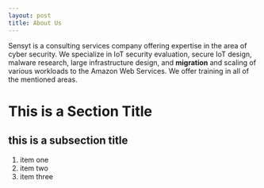 ```yaml
---
layout: post
title: About Us
---
```


Sensyt is a consulting services company offering expertise in the area of cyber security. We specialize in IoT security evaluation, secure IoT design, malware research, large infrastructure design, and __migration__ and scaling of various workloads to the Amazon Web Services. We offer training in all of the mentioned areas.

# This is a Section Title

## this is a subsection title

1. item one
1. item two
1. item three
